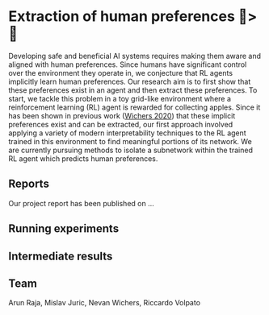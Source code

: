 # Extraction of human preferences 👨>🤖

Developing safe and beneficial AI systems requires making them aware and aligned with human preferences. Since humans have significant control over the environment they operate in, we conjecture that RL agents implicitly learn human preferences.  Our research aim is to first show that these preferences exist in an agent and then extract these preferences. To start, we tackle this problem in a toy grid-like environment where a reinforcement learning (RL) agent is rewarded for collecting apples. Since it has been shown in previous work ([Wichers 2020](https://arxiv.org/abs/2002.06137)) that these implicit preferences exist and can be extracted, our first approach involved applying a variety of modern interpretability techniques to the RL agent trained in this environment to find meaningful portions of its network. We are currently pursuing methods to isolate a subnetwork within the trained RL agent which predicts human preferences.

## Reports
Our project report has been published on ...

## Running experiments

## Intermediate results

## Team
Arun Raja, Mislav Juric, Nevan Wichers, Riccardo Volpato



